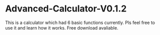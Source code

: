 # Advanced-Calculator-V0.1.2
This is a calculator which had 6 basic functions currently. Pls feel free to use it and learn how it works.
Free download avaliable.

